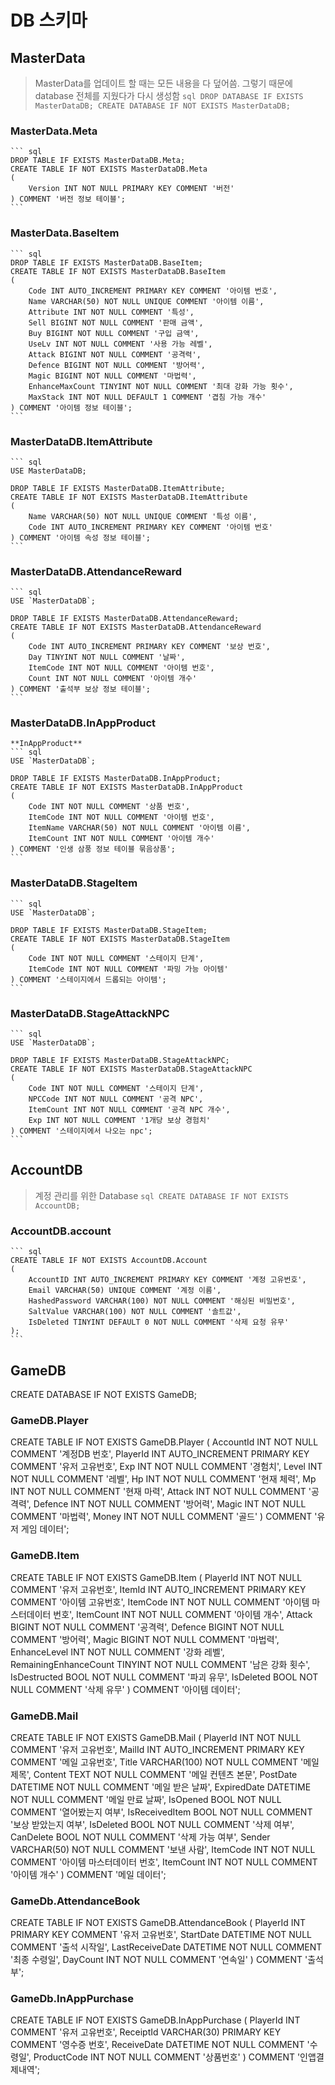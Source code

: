 ﻿# DB 스키마

## MasterData
> MasterData를 업데이트 할 때는 모든 내용을 다 덮어씀. 그렇기 때문에 database 전체를 지웠다가 다시 생성함
    ``` sql
    DROP DATABASE IF EXISTS MasterDataDB;
    CREATE DATABASE IF NOT EXISTS MasterDataDB;
    ```

### MasterData.Meta
    ``` sql
    DROP TABLE IF EXISTS MasterDataDB.Meta;
    CREATE TABLE IF NOT EXISTS MasterDataDB.Meta
    (
        Version INT NOT NULL PRIMARY KEY COMMENT '버전'
    ) COMMENT '버전 정보 테이블';
    ```

### MasterData.BaseItem
    ``` sql
    DROP TABLE IF EXISTS MasterDataDB.BaseItem;
    CREATE TABLE IF NOT EXISTS MasterDataDB.BaseItem
    (
        Code INT AUTO_INCREMENT PRIMARY KEY COMMENT '아이템 번호',
        Name VARCHAR(50) NOT NULL UNIQUE COMMENT '아이템 이름',
        Attribute INT NOT NULL COMMENT '특성',
        Sell BIGINT NOT NULL COMMENT '판매 금액',
        Buy BIGINT NOT NULL COMMENT '구입 금액',
        UseLv INT NOT NULL COMMENT '사용 가능 레벨',
        Attack BIGINT NOT NULL COMMENT '공격력',
        Defence BIGINT NOT NULL COMMENT '방어력',
        Magic BIGINT NOT NULL COMMENT '마법력',
        EnhanceMaxCount TINYINT NOT NULL COMMENT '최대 강화 가능 횟수',
        MaxStack INT NOT NULL DEFAULT 1 COMMENT '겹침 가능 개수'
    ) COMMENT '아이템 정보 테이블';
    ```

### MasterDataDB.ItemAttribute
    ``` sql
    USE MasterDataDB;

    DROP TABLE IF EXISTS MasterDataDB.ItemAttribute;
    CREATE TABLE IF NOT EXISTS MasterDataDB.ItemAttribute
    (
        Name VARCHAR(50) NOT NULL UNIQUE COMMENT '특성 이름',
        Code INT AUTO_INCREMENT PRIMARY KEY COMMENT '아이템 번호'
    ) COMMENT '아이템 속성 정보 테이블';
    ```

### MasterDataDB.AttendanceReward
    ``` sql
    USE `MasterDataDB`;

    DROP TABLE IF EXISTS MasterDataDB.AttendanceReward;
    CREATE TABLE IF NOT EXISTS MasterDataDB.AttendanceReward
    (
        Code INT AUTO_INCREMENT PRIMARY KEY COMMENT '보상 번호',
        Day TINYINT NOT NULL COMMENT '날짜',
        ItemCode INT NOT NULL COMMENT '아이템 번호',
        Count INT NOT NULL COMMENT '아이템 개수'
    ) COMMENT '출석부 보상 정보 테이블';
    ```

### MasterDataDB.InAppProduct
    **InAppProduct**
    ``` sql
    USE `MasterDataDB`;

    DROP TABLE IF EXISTS MasterDataDB.InAppProduct;
    CREATE TABLE IF NOT EXISTS MasterDataDB.InAppProduct
    (
        Code INT NOT NULL COMMENT '상품 번호',
        ItemCode INT NOT NULL COMMENT '아이템 번호',
        ItemName VARCHAR(50) NOT NULL COMMENT '아이템 이름',
        ItemCount INT NOT NULL COMMENT '아이템 개수'
    ) COMMENT '인생 삼풍 정보 테이블 묶음상품';
    ```

### MasterDataDB.StageItem
    ``` sql
    USE `MasterDataDB`;

    DROP TABLE IF EXISTS MasterDataDB.StageItem;
    CREATE TABLE IF NOT EXISTS MasterDataDB.StageItem
    (
        Code INT NOT NULL COMMENT '스테이지 단계',
        ItemCode INT NOT NULL COMMENT '파밍 가능 아이템'
    ) COMMENT '스테이지에서 드롭되는 아이템';
    ```

### MasterDataDB.StageAttackNPC
    ``` sql
    USE `MasterDataDB`;

    DROP TABLE IF EXISTS MasterDataDB.StageAttackNPC;
    CREATE TABLE IF NOT EXISTS MasterDataDB.StageAttackNPC
    (
        Code INT NOT NULL COMMENT '스테이지 단계',
        NPCCode INT NOT NULL COMMENT '공격 NPC',
        ItemCount INT NOT NULL COMMENT '공격 NPC 개수',
        Exp INT NOT NULL COMMENT '1개당 보상 경험치'
    ) COMMENT '스테이지에서 나오는 npc';
    ```


## AccountDB
> 계정 관리를 위한 Database
    ``` sql
    CREATE DATABASE IF NOT EXISTS AccountDB;
    ```

### AccountDB.account
    ``` sql
    CREATE TABLE IF NOT EXISTS AccountDB.Account
    (
        AccountID INT AUTO_INCREMENT PRIMARY KEY COMMENT '계정 고유번호',
        Email VARCHAR(50) UNIQUE COMMENT '계정 이름',
        HashedPassword VARCHAR(100) NOT NULL COMMENT '해싱된 비밀번호',
        SaltValue VARCHAR(100) NOT NULL COMMENT '솔트값',
        IsDeleted TINYINT DEFAULT 0 NOT NULL COMMENT '삭제 요청 유무'
    );
    ```

## GameDB

CREATE DATABASE IF NOT EXISTS GameDB;

### GameDB.Player
CREATE TABLE IF NOT EXISTS GameDB.Player
(
    AccountId INT NOT NULL COMMENT '계정DB 번호',
    PlayerId INT AUTO_INCREMENT PRIMARY KEY COMMENT '유저 고유번호',
    Exp INT NOT NULL COMMENT  '경험치',
    Level INT NOT NULL COMMENT  '레벨',
    Hp INT NOT NULL COMMENT '현재 체력',
    Mp INT NOT NULL COMMENT '현재 마력',
    Attack INT NOT NULL COMMENT '공격력',
    Defence INT NOT NULL COMMENT '방어력',
    Magic INT NOT NULL COMMENT '마법력',
    Money INT NOT NULL COMMENT '골드'
) COMMENT '유저 게임 데이터';

### GameDB.Item
CREATE TABLE IF NOT EXISTS GameDB.Item
(
    PlayerId INT NOT NULL COMMENT '유저 고유번호',
    ItemId INT AUTO_INCREMENT PRIMARY KEY COMMENT '아이템 고유번호',
    ItemCode INT NOT NULL COMMENT '아이템 마스터데이터 번호',
    ItemCount INT NOT NULL COMMENT '아이템 개수',
    Attack BIGINT NOT NULL COMMENT '공격력',
    Defence BIGINT NOT NULL COMMENT '방어력',
    Magic BIGINT NOT NULL COMMENT '마법력',
    EnhanceLevel INT NOT NULL COMMENT '강화 레벨',
    RemainingEnhanceCount TINYINT NOT NULL COMMENT '남은 강화 횟수',
    IsDestructed BOOL NOT NULL COMMENT '파괴 유무',
    IsDeleted BOOL NOT NULL COMMENT '삭제 유무'
) COMMENT '아이템 데이터';

### GameDB.Mail
CREATE TABLE IF NOT EXISTS GameDB.Mail
(
    PlayerId INT NOT NULL COMMENT '유저 고유번호',
    MailId INT AUTO_INCREMENT PRIMARY KEY COMMENT '메일 고유번호',
    Title VARCHAR(100) NOT NULL COMMENT '메일 제목',
    Content TEXT NOT NULL COMMENT '메일 컨텐츠 본문',
    PostDate DATETIME NOT NULL COMMENT '메일 받은 날짜',
    ExpiredDate DATETIME NOT NULL COMMENT '메일 만료 날짜',
    IsOpened BOOL NOT NULL COMMENT '열어봤는지 여부',
    IsReceivedItem BOOL NOT NULL COMMENT '보상 받았는지 여부',
    IsDeleted BOOL NOT NULL COMMENT '삭제 여부',
    CanDelete BOOL NOT NULL COMMENT '삭제 가능 여부',
    Sender VARCHAR(50) NOT NULL COMMENT '보낸 사람',
    ItemCode INT NOT NULL COMMENT '아이템 마스터데이터 번호',
    ItemCount INT NOT NULL COMMENT '아이템 개수'
) COMMENT '메일 데이터';

### GameDb.AttendanceBook
CREATE TABLE IF NOT EXISTS GameDB.AttendanceBook
(
    PlayerId INT PRIMARY KEY COMMENT '유저 고유번호',
    StartDate DATETIME NOT NULL COMMENT '출석 시작일',
    LastReceiveDate DATETIME NOT NULL COMMENT '최종 수령일',
    DayCount INT NOT NULL COMMENT '연속일'
) COMMENT '출석부';

### GameDb.InAppPurchase
CREATE TABLE IF NOT EXISTS GameDB.InAppPurchase
(
    PlayerId INT COMMENT '유저 고유번호',
    ReceiptId VARCHAR(30) PRIMARY KEY COMMENT '영수증 번호',
    ReceiveDate DATETIME NOT NULL COMMENT '수령일',
    ProductCode INT NOT NULL COMMENT '상품번호'
) COMMENT '인앱결제내역';